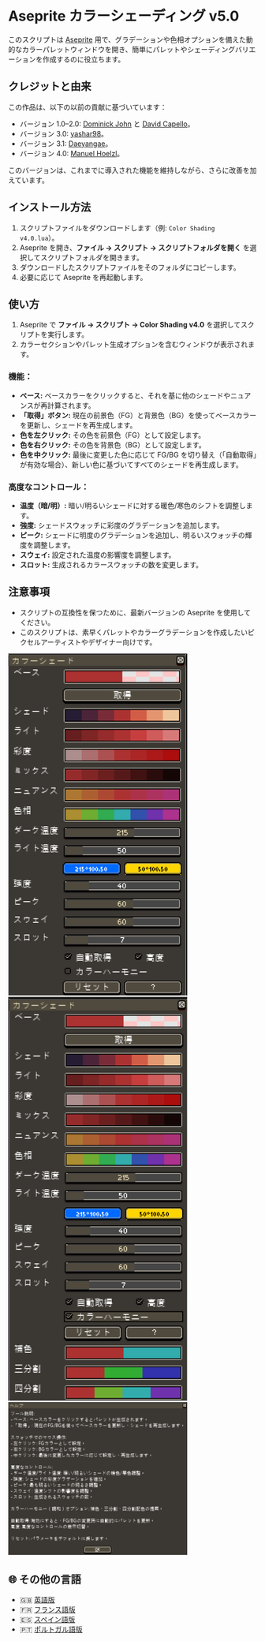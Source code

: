 # Aseprite カラーシェーディング v5.0

このスクリプトは [Aseprite](https://www.aseprite.org/) 用で、グラデーションや色相オプションを備えた動的なカラーパレットウィンドウを開き、簡単にパレットやシェーディングバリエーションを作成するのに役立ちます。

## クレジットと由来

この作品は、以下の以前の貢献に基づいています：

- バージョン 1.0–2.0: [Dominick John](https://github.com/dominickjohn/aseprite/tree/master) と [David Capello](https://aseprite.org/)。
- バージョン 3.0: [yashar98](https://github.com/yashar98/aseprite/tree/main)。
- バージョン 3.1: [Daeyangae](https://github.com/Daeyangae/aseprite)。
- バージョン 4.0: [Manuel Hoelzl](https://github.com/hoelzlmanuel/aseprite-color-shading)。

このバージョンは、これまでに導入された機能を維持しながら、さらに改善を加えています。

## インストール方法

1. スクリプトファイルをダウンロードします（例: `Color Shading v4.0.lua`）。
2. Aseprite を開き、**ファイル -> スクリプト -> スクリプトフォルダを開く** を選択してスクリプトフォルダを開きます。
3. ダウンロードしたスクリプトファイルをそのフォルダにコピーします。
4. 必要に応じて Aseprite を再起動します。

## 使い方

1. Aseprite で **ファイル -> スクリプト -> Color Shading v4.0** を選択してスクリプトを実行します。
2. カラーセクションやパレット生成オプションを含むウィンドウが表示されます。

### 機能：

- **ベース:** ベースカラーをクリックすると、それを基に他のシェードやニュアンスが再計算されます。
- **「取得」ボタン:** 現在の前景色（FG）と背景色（BG）を使ってベースカラーを更新し、シェードを再生成します。
- **色を左クリック:** その色を前景色（FG）として設定します。
- **色を右クリック:** その色を背景色（BG）として設定します。
- **色を中クリック:** 最後に変更した色に応じて FG/BG を切り替え（「自動取得」が有効な場合）、新しい色に基づいてすべてのシェードを再生成します。

### 高度なコントロール：

- **温度（暗/明）:** 暗い/明るいシェードに対する暖色/寒色のシフトを調整します。
- **強度:** シェードスウォッチに彩度のグラデーションを追加します。
- **ピーク:** シェードに明度のグラデーションを追加し、明るいスウォッチの輝度を調整します。
- **スウェイ:** 設定された温度の影響度を調整します。
- **スロット:** 生成されるカラースウォッチの数を変更します。

## 注意事項

- スクリプトの互換性を保つために、最新バージョンの Aseprite を使用してください。
- このスクリプトは、素早くパレットやカラーグラデーションを作成したいピクセルアーティストやデザイナー向けです。

<img width="363" alt="Color Shading v5.0" src="../img/op1Ja.png">
<img width="363" alt="Color Shading v5.0" src="../img/opJA2.png">
<img width="363" alt="Color Shading v5.0" src="../img/OP3JA.png">


## 🌐 その他の言語

- 🇬🇧 [英語版](../../README.md)
- 🇫🇷 [フランス語版](README-FR.md)
- 🇪🇸 [スペイン語版](README-ES.md)
- 🇵🇹 [ポルトガル語版](README-PT.md)
